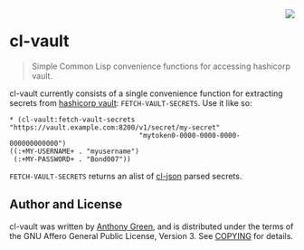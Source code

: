 <img src="images/rlgl.svg.png" align="right" />

# cl-vault
> Simple Common Lisp convenience functions for accessing hashicorp vault.

cl-vault currently consists of a single convenience function for
extracting secrets from [hashicorp vault](https://www.vaultproject.io/): `FETCH-VAULT-SECRETS`.  Use it
like so:

    * (cl-vault:fetch-vault-secrets "https://vault.example.com:8200/v1/secret/my-secret"
                                    "mytoken0-0000-0000-0000-000000000000")
    ((:+MY-USERNAME+ . "myusername")
     (:+MY-PASSWORD+ . "Bond007"))


`FETCH-VAULT-SECRETS` returns an alist of [cl-json](https://common-lisp.net/project/cl-json/cl-json.html) parsed secrets.

Author and License
-------------------

cl-vault was written by [Anthony
Green](https://github.com/atgreen), and is distributed under the terms
of the GNU Affero General Public License, Version 3.  See
[COPYING](https://raw.githubusercontent.com/atgreen/cl-vault/master/COPYING)
for details.
